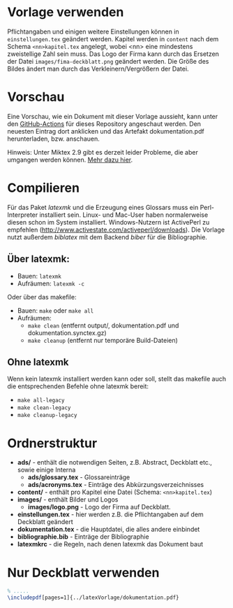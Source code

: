 # Vorlage verwenden
Pflichtangaben und einigen weitere Einstellungen können in `einstellungen.tex` geändert werden. Kapitel werden in `content` nach dem Schema `<nn>kapitel.tex` angelegt, wobei &lt;nn&gt; eine mindestens zweistellige Zahl sein muss. Das Logo der Firma kann durch das Ersetzen der Datei `images/fima-deckblatt.png` geändert werden. Die Größe des Bildes ändert man durch das Verkleinern/Vergrößern der Datei.

# Vorschau
Eine Vorschau, wie ein Dokument mit dieser Vorlage aussieht, kann unter den [GitHub-Actions](https://github.com/maxkde/latextemplate-dhbwcas/actions) für dieses Repository angeschaut werden. Den neuesten Eintrag dort anklicken und das Artefakt dokumentation.pdf herunterladen, bzw. anschauen.

Hinweis: Unter Miktex 2.9 gibt es derzeit leider Probleme, die aber umgangen werden können. [Mehr dazu hier](https://github.com/dhbw-horb/latexVorlage/issues/23).

# Compilieren
Für das Paket _latexmk_ und die Erzeugung eines Glossars muss ein Perl-Interpreter installiert sein. Linux- und Mac-User haben normalerweise diesen schon im System installiert. Windows-Nutzern ist ActivePerl zu empfehlen (http://www.activestate.com/activeperl/downloads). Die Vorlage nutzt außerdem _biblatex_ mit dem Backend _biber_ für die Bibliographie.

## Über latexmk:
* Bauen: `latexmk`
* Aufräumen: `latexmk -c`

Oder über das makefile:
* Bauen: `make` oder `make all`
* Aufräumen:
  * `make clean` (entfernt output/, dokumentation.pdf und dokumentation.synctex.gz)
  * `make cleanup` (entfernt nur temporäre Build-Dateien)

## Ohne latexmk
Wenn kein latexmk installiert werden kann oder soll, stellt das makefile auch die entsprechenden Befehle ohne latexmk bereit: 
* `make all-legacy`
* `make clean-legacy`
* `make cleanup-legacy`

# Ordnerstruktur
* **ads/** - enthält die notwendigen Seiten, z.B. Abstract, Deckblatt etc., sowie einige Interna
	* **ads/glossary.tex** - Glossareinträge
	* **ads/acronyms.tex** - Einträge des Abkürzungsverzeichnisses
* **content/** - enthält pro Kapitel eine Datei (Schema: `<nn>kapitel.tex`)
* **images/** - enthält Bilder und Logos
	* **images/logo.png** - Logo der Firma auf Deckblatt.
* **einstellungen.tex** - hier werden z.B. die Pflichtangaben auf dem Deckblatt geändert
* **dokumentation.tex** - die Hauptdatei, die alles andere einbindet
* **bibliographie.bib** - Einträge der Bibliographie
* **latexmkrc** - die Regeln, nach denen latexmk das Dokument baut

# Nur Deckblatt verwenden
```latex
% .....
\includepdf[pages=1]{../latexVorlage/dokumentation.pdf}
```
